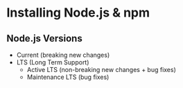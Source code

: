# Installing Node.js & npm

## Node.js Versions

- Current (breaking new changes)
- LTS (Long Term Support)
  - Active LTS (non-breaking new changes + bug fixes)
  - Maintenance LTS (bug fixes)
